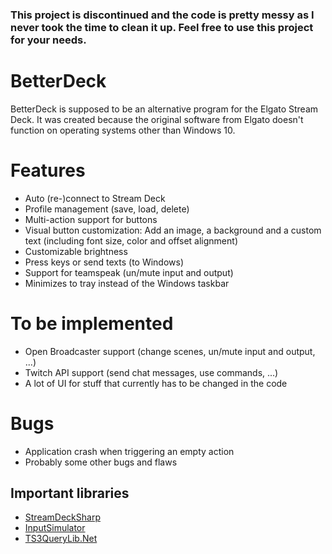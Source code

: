 ### This project is discontinued and the code is pretty messy as I never took the time to clean it up. Feel free to use this project for your needs.

# BetterDeck

BetterDeck is supposed to be an alternative program for the Elgato Stream Deck. It was created because the original software from Elgato doesn't function on operating systems other than Windows 10.

# Features

- Auto (re-)connect to Stream Deck
- Profile management (save, load, delete)
- Multi-action support for buttons
- Visual button customization: Add an image, a background and a custom text (including font size, color and offset alignment)
- Customizable brightness
- Press keys or send texts (to Windows)
- Support for teamspeak (un/mute input and output)
- Minimizes to tray instead of the Windows taskbar

# To be implemented

- Open Broadcaster support (change scenes, un/mute input and output, ...)
- Twitch API support (send chat messages, use commands, ...)
- A lot of UI for stuff that currently has to be changed in the code

# Bugs

- Application crash when triggering an empty action
- Probably some other bugs and flaws

## Important libraries

- [StreamDeckSharp](https://github.com/OpenMacroBoard/StreamDeckSharp)
- [InputSimulator](https://archive.codeplex.com/?p=inputsimulator)
- [TS3QueryLib.Net](https://github.com/Scordo/TS3QueryLib.Net)
